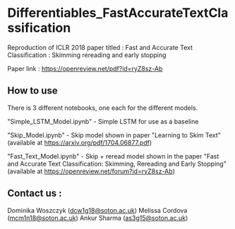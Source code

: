 # Differentiables_FastAccurateTextClassification

Reproduction of ICLR 2018 paper titled : Fast and Accurate Text Classification : Skimming rereading and early stopping

Paper link : https://openreview.net/pdf?id=ryZ8sz-Ab

## How to use

There is 3 different notebooks, one each for the different models.

"Simple_LSTM_Model.ipynb" - Simple LSTM for use as a baseline

"Skip_Model.ipynb" - Skip model shown in paper "Learning to Skim Text" (available at https://arxiv.org/pdf/1704.06877.pdf)

"Fast_Text_Model.ipynb" - Skip + reread model shown in the paper "Fast and Accurate Text Classification: Skimming, Rereading and Early Stopping" (available at https://openreview.net/forum?id=ryZ8sz-Ab)

## Contact us :

Dominika Woszczyk (dcw1g18@soton.ac.uk)
Melissa Cordova (mcm1n18@soton.ac.uk)
Ankur Sharma (as3g15@soton.ac.uk)
